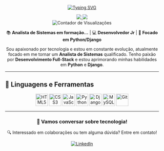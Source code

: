 <p align="center">
<a href="https://git.io/typing-svg"><img src="https://readme-typing-svg.demolab.com?font=Fira+Code&pause=1000&color=9333EA&center=true&width=435&lines=Ol%C3%A1%2C+meu+nome+%C3%A9+Jos%C3%A9+Reynan!;Apaixonado+por+tecnologia.;Sempre+aprendendo+e+evoluindo." alt="Typing SVG" /></a>
</p>

<p align="center">
  <a href="https://www.linkedin.com/in/reynancavalcanti/" target="_blank">
    <img src="https://img.shields.io/badge/LinkedIn-0A66C2?style=for-the-badge&logo=linkedin&logoColor=white"/>
  </a>
  <a href="mailto:reynan.cavalcanti@gmail.com">
    <img src="https://img.shields.io/badge/Email-D14836?style=for-the-badge&logo=gmail&logoColor=white"/>
  </a>
  <br />
  <img src="https://komarev.com/ghpvc/?username=reynanc2&style=flat-square&color=red" alt="Contador de Visualizações"/>
</p>

<div align="center">
  
  📚 **Analista de Sistemas em formação...** | 💻 **Desenvolvedor Jr** | 🐍 **Focado em Python/Django**
  
</div>

<p align="center">
Sou apaixonado por tecnologia e estou em constante evolução, atualmente focado em me tornar um <strong>Analista de Sistemas</strong> qualificado. Tenho paixão por <strong>Desenvolvimento Full-Stack</strong> e estou aprimorando minhas habilidades em <strong>Python</strong> e <strong>Django</strong>.
</p>

---

## 🚀 Linguagens e Ferramentas

<p align="center">
  <img src="https://cdn.jsdelivr.net/gh/devicons/devicon/icons/html5/html5-original.svg" width="40" title="HTML5"/>
  <img src="https://cdn.jsdelivr.net/gh/devicons/devicon/icons/css3/css3-original.svg" width="40" title="CSS3"/>
  <img src="https://cdn.jsdelivr.net/gh/devicons/devicon/icons/javascript/javascript-original.svg" width="40" title="JavaScript"/>
  <img src="https://cdn.jsdelivr.net/gh/devicons/devicon/icons/python/python-original.svg" width="40" title="Python"/>
  <img src="https://cdn.jsdelivr.net/gh/devicons/devicon/icons/django/django-plain.svg" width="40" title="Django"/>
  <img src="https://cdn.jsdelivr.net/gh/devicons/devicon/icons/mysql/mysql-original.svg" width="40" title="MySQL"/>
  <img src="https://cdn.jsdelivr.net/gh/devicons/devicon/icons/git/git-original.svg" width="40" title="Git"/>
</p>

---

<div align="center">
  
  ### 💬 Vamos conversar sobre tecnologia!
  
  🔍 Interessado em colaborações ou tem alguma dúvida? Entre em contato!
  
  [![LinkedIn](https://img.shields.io/badge/-LINKEDIN-0077B5?style=for-the-badge&logo=linkedin&logoColor=white)](https://www.linkedin.com/in/reynancavalcanti/)
  
</div>
